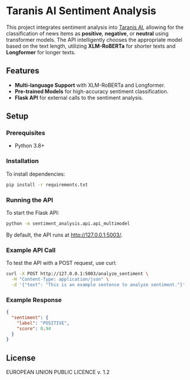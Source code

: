 # Taranis AI Sentiment Analysis

This project integrates sentiment analysis into [Taranis AI](https://github.com/taranis-ai/taranis-ai), allowing for the classification of news items as **positive**, **negative**, or **neutral** using transformer models. The API intelligently chooses the appropriate model based on the text length, utilizing **XLM-RoBERTa** for shorter texts and **Longformer** for longer texts.

## Features
- **Multi-language Support** with XLM-RoBERTa and Longformer.
- **Pre-trained Models** for high-accuracy sentiment classification.
- **Flask API** for external calls to the sentiment analysis.

## Setup

### Prerequisites
- Python 3.8+

### Installation
To install dependencies:
```bash
pip install -r requirements.txt
```

### Running the API
To start the Flask API:

```bash
python -m sentiment_analysis.api.api_multimodel
```
By default, the API runs at http://127.0.0.1:5003/.

### Example API Call
To test the API with a POST request, use curl:

```bash
curl -X POST http://127.0.0.1:5003/analyze_sentiment \
  -H "Content-Type: application/json" \
  -d '{"text": "This is an example sentence to analyze sentiment."}'
```
### Example Response
```json
{
  "sentiment": {
    "label": "POSITIVE",
    "score": 0.94
  }
}
```

## License
EUROPEAN UNION PUBLIC LICENCE v. 1.2

